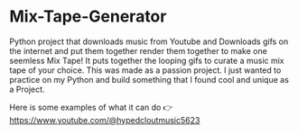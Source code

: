 # Mix-Tape-Generator
Python project that downloads music from Youtube and Downloads gifs on the internet and put them together render them together to make one seemless Mix Tape! It puts together the looping gifs to curate a music mix tape of your choice. This was made as a passion
project. I just wanted to practice on my Python and build something that I found cool and unique as a Project. 

Here is some examples of what it can do 👉 
https://www.youtube.com/@hypedcloutmusic5623

